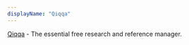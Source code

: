 ```yaml
---
displayName: "Qiqqa"
---
```


[Qiqqa](http://www.qiqqa.com/) - The essential free research and reference manager.